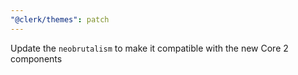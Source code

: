 ```yaml
---
"@clerk/themes": patch
---
```


Update the `neobrutalism` to make it compatible with the new Core 2 components
